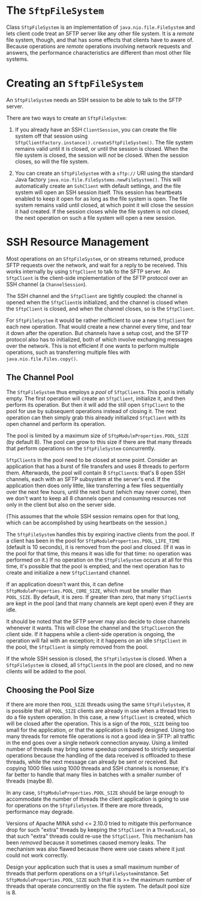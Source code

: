 # The `SftpFileSystem`

Class `SftpFileSystem` is an implementation of `java.nio.file.FileSystem` and
lets client code treat an SFTP server like any other file system. It is a
*remote* file system, though, and that has some effects that clients have
to aware of. Because operations are *remote* operations involving network
requests and answers, the performance characteristics are different than
most other file systems.

# Creating an `SftpFileSystem`

An `SftpFileSystem` needs an SSH session to be able to talk to the SFTP server.

There are two ways to create an `SftpFileSystem`:

1. If you already have an SSH `ClientSession`, you can create the file system
   off that session using `SftpClientFactory.instance().createSftpFileSystem()`.
   The file system remains valid until it is closed, or until the session is
   closed. When the file system is closed, the session will *not* be closed.
   When the session closes, so will the file system.
   
2. You can create an `SftpFileSystem` with a `sftp://` URI using the standard
   Java factory `java.nio.file.FileSystems.newFileSystem()`. This will automatically
   create an `SshClient` with default settings, and the file system will open
   an SSH session itself. This session has heartbeats enabled to keep it open
   for as long as the file system is open. The file system remains valid until
   closed, at which point it will close the session it had created. If the
   session closes while the file system is not closed, the next operation on
   such a file system will open a new session.

# SSH Resource Management

Most operations on an `SftpFileSystem`, or on streams returned, produce SFTP
requests over the network, and wait for a reply to be received. This works
internally by using `SftpClient` to talk to the SFTP server. An `SftpClient`
is the client-side implementation of the SFTP protocol over an SSH channel
(a `ChannelSession`).

The SSH channel and the `SftpClient` are tightly coupled: the channel is
opened when the `SftpClient`is initialized, and the channel is closed when
the `SftpClient` is closed, and when the channel closes, so is the `SftpClient`.

For `SftpFileSystem` it would be rather inefficient to use a new `SftpClient`
for each new operation. That would create a new channel every time, and tear
it down after the operation. But channels have a setup cost, and the SFTP
protocol also has to initialized, both of which involve exchanging messages
over the network. This is not efficient if one wants to perform multiple
operations, such as transferring multiple files with `java.nio.file.Files.copy()`.

## The Channel Pool

The `SftpFileSystem` thus employs a *pool* of `SftpClient`s. This pool is
initially empty. The first operation will create an `SftpClient`, initialize
it, and then perform its operation. But then it will add the still open
`SftpClient` to the pool for use by subsequent operations instead of closing
it. The next operation can then simply grab this already initialized `SftpClient`
with its open channel and perform its operation.

The pool is limited by a maximum size of `SftpModuleProperties.POOL_SIZE` (by
default 8). The pool can grow to this size if there are that many threads that
perform operations on the `SftpFileSystem` concurrently.

`SftpClient`s in the pool need to be closed at some point. Consider an application
that has a burst of file transfers and uses 8 threads to perform them. Afterwards,
the pool will contain 8 `SftpClient`s: that's 8 open SSH channels, each with an SFTP
subsystem at the server's end. If the application then does only little, like
transferring a few files sequentially over the next few hours, until the next burst
(which may never come), then we don't want to keep all 8 channels open and consuming
resources not only in the client but also on the server side.

(This assumes that the whole SSH session remains open for that long, which can be
accomplished by using heartbeats on the session.)

The `SftpFileSystem` handles this by expiring inactive clients from the pool. If a
client has been in the pool for `SftpModuleProperties.POOL_LIFE_TIME` (default is 10
seconds), it is removed from the pool and closed. (If it was in the pool for that
time, this means it was idle for that time: no operation was performed on it.) If
no operation on the `SftpFileSystem` occurs at all for this time, it's possible that
the pool is emptied, and the next operation has to create and initialize a new
`SftpClient`and channel.

If an application doesn't want this, it can define `SftpModuleProperties.POOL_CORE_SIZE`,
which must be smaller than `POOL_SIZE`. By default, it is zero. If greater than zero,
that many `SftpClient`s are kept in the pool (and that many channels are kept open)
even if they are idle.

It should be noted that the SFTP server may also decide to close channels whenever
it wants. This will close the channel and the `SftpClient`on the client side. If it
happens while a client-side operation is ongoing, the operation will fail with an
exception; it it happens on an idle `SftpClient` in the pool, the `SftpClient` is
simply removed from the pool.

If the whole SSH session is closed, the `SftpFileSystem` is closed. When a
`SftpFileSystem` is closed, all `SftpClient`s in the pool are closed, and no new
clients will be added to the pool.

## Choosing the Pool Size

If there are more then `POOL_SIZE` threads using the same `SftpFileSystem`, it is
possible that all `POOL_SIZE` clients are already in use when a thread tries to
do a file system operation. In this case, a new `SftpClient` is created, which
will be closed after the operation. This is a sign of the `POOL_SIZE` being too 
small for the application, or that the application is badly designed. Using too
many threads for remote file operations is not a good idea in SFTP: all traffic
in the end goes over a single network connection anyway. Using a limited number
of threads may bring some speedup compared to strictly sequential operations
because the handling of the data received is offloaded to these threads, while
the next message can already be sent or received. But copying 1000 files using
1000 threads and SSH channels is nonsense; it's far better to handle that many
files in batches with a smaller number of threads (maybe 8).

In any case, `SftpModuleProperties.POOL_SIZE` should be large enough to accommodate
the number of threads the client application is going to use for operations on
the `SftpFileSystem`. If there are more threads, performance may degrade.

Versions of Apache MINA sshd <= 2.10.0 tried to mitigate this performance drop
for such "extra" threads by keeping the `SftpClient` in a `ThreadLocal`, so that
such "extra" threads could re-use the `SftpClient`. This mechanism has been *removed*
because it sometimes caused memory leaks. The mechanism was also flawed because
there were use cases where it just could not work correctly.

Design your application such that is uses a small maximum number of threads that
perform operations on a `SftpFileSystem`instance. Set `SftpModuleProperties.POOL_SIZE`
such that it is >= the maximum number of threads that operate concurrently on the
file system. The default pool size is 8.
